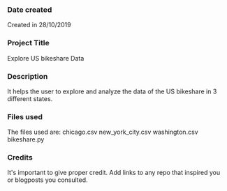 ### Date created
Created in
28/10/2019

### Project Title
Explore US bikeshare Data

### Description
It helps the user to explore and analyze the data of the US bikeshare in 3 different states.

### Files used
The files used are:
chicago.csv
new_york_city.csv
washington.csv
bikeshare.py

### Credits
It's important to give proper credit. Add links to any repo that inspired you or blogposts you consulted.
